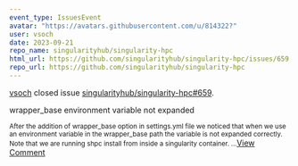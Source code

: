 ```yaml
---
event_type: IssuesEvent
avatar: "https://avatars.githubusercontent.com/u/814322?"
user: vsoch
date: 2023-09-21
repo_name: singularityhub/singularity-hpc
html_url: https://github.com/singularityhub/singularity-hpc/issues/659
repo_url: https://github.com/singularityhub/singularity-hpc
---
```


<a href='https://github.com/vsoch' target='_blank'>vsoch</a> closed issue <a href='https://github.com/singularityhub/singularity-hpc/issues/659' target='_blank'>singularityhub/singularity-hpc#659</a>.

<p>wrapper_base environment variable not expanded</p><small>After the addition of wrapper_base option in settings.yml file we noticed that when we use an environment variable in the wrapper_base path the variable is not expanded correctly. Note that we are running shpc install from inside a singularity container....</small><a href='https://github.com/singularityhub/singularity-hpc/issues/659' target='_blank'>View Comment</a>